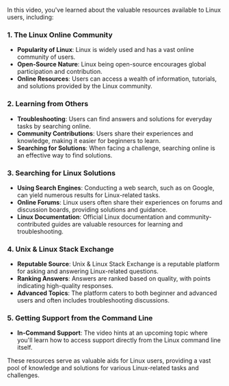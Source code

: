 In this video, you've learned about the valuable resources available to Linux users, including:

### **1. The Linux Online Community**

- **Popularity of Linux**: Linux is widely used and has a vast online community of users.
- **Open-Source Nature**: Linux being open-source encourages global participation and contribution.
- **Online Resources**: Users can access a wealth of information, tutorials, and solutions provided by the Linux community.

### **2. Learning from Others**

- **Troubleshooting**: Users can find answers and solutions for everyday tasks by searching online.
- **Community Contributions**: Users share their experiences and knowledge, making it easier for beginners to learn.
- **Searching for Solutions**: When facing a challenge, searching online is an effective way to find solutions.

### **3. Searching for Linux Solutions**

- **Using Search Engines**: Conducting a web search, such as on Google, can yield numerous results for Linux-related tasks.
- **Online Forums**: Linux users often share their experiences on forums and discussion boards, providing solutions and guidance.
- **Linux Documentation**: Official Linux documentation and community-contributed guides are valuable resources for learning and troubleshooting.

### **4. Unix & Linux Stack Exchange**

- **Reputable Source**: Unix & Linux Stack Exchange is a reputable platform for asking and answering Linux-related questions.
- **Ranking Answers**: Answers are ranked based on quality, with points indicating high-quality responses.
- **Advanced Topics**: The platform caters to both beginner and advanced users and often includes troubleshooting discussions.

### **5. Getting Support from the Command Line**

- **In-Command Support**: The video hints at an upcoming topic where you'll learn how to access support directly from the Linux command line itself.

These resources serve as valuable aids for Linux users, providing a vast pool of knowledge and solutions for various Linux-related tasks and challenges.